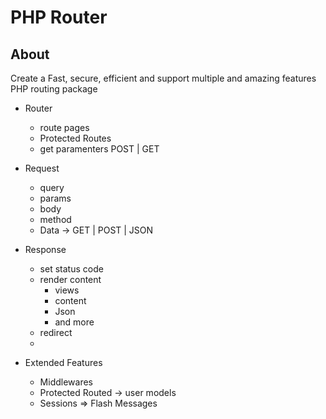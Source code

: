 # PHP Router

## About

Create a Fast, secure, efficient and support multiple and amazing features PHP routing package

- Router

  - route pages
  - Protected Routes
  - get paramenters POST | GET

- Request

  - query
  - params
  - body
  - method
  - Data -> GET | POST | JSON

- Response

  - set status code
  - render content
    - views
    - content
    - Json
    - and more
  - redirect
  -

- Extended Features
  - Middlewares
  - Protected Routed -> user models
  - Sessions => Flash Messages
